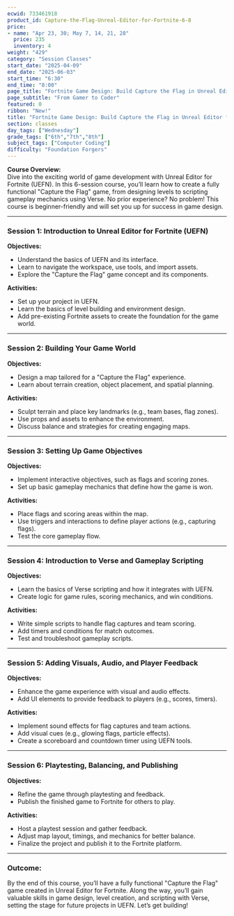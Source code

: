 ```yaml
---
ecwid: 733461918
product_id: Capture-the-Flag-Unreal-Editor-for-Fortnite-6-8
price:
- name: "Apr 23, 30; May 7, 14, 21, 28"
  price: 235
  inventory: 4
weight: "429"
category: "Session Classes"
start_date: "2025-04-09"
end_date: "2025-06-03"
start_time: "6:30"
end_time: "8:00"
page_title: "Fortnite Game Design: Build Capture the Flag in Unreal Editor for Fortnite"
page_subtitle: "From Gamer to Coder"
featured: 0
ribbon: "New!"
title: "Fortnite Game Design: Build Capture the Flag in Unreal Editor for Fortnite | Blue Ridge Boost"
section: classes
day_tags: ["Wednesday"]
grade_tags: ["6th","7th","8th"]
subject_tags: ["Computer Coding"]
difficulty: "Foundation Forgers"
---
```

<p><strong>Course Overview:</strong><br> Dive into the exciting world of game development with Unreal Editor for Fortnite (UEFN). In this 6-session course, you’ll learn how to create a fully functional "Capture the Flag" game, from designing levels to scripting gameplay mechanics using Verse. No prior experience? No problem! This course is beginner-friendly and will set you up for success in game design.</p> <hr> <h3><strong>Session 1: Introduction to Unreal Editor for Fortnite (UEFN)</strong></h3> <p><strong>Objectives:</strong></p> <ul> <li>Understand the basics of UEFN and its interface.</li> <li>Learn to navigate the workspace, use tools, and import assets.</li> <li>Explore the "Capture the Flag" game concept and its components.</li> </ul> <p><strong>Activities:</strong></p> <ul> <li>Set up your project in UEFN.</li> <li>Learn the basics of level building and environment design.</li> <li>Add pre-existing Fortnite assets to create the foundation for the game world.</li> </ul> <hr> <h3><strong>Session 2: Building Your Game World</strong></h3> <p><strong>Objectives:</strong></p> <ul> <li>Design a map tailored for a "Capture the Flag" experience.</li> <li>Learn about terrain creation, object placement, and spatial planning.</li> </ul> <p><strong>Activities:</strong></p> <ul> <li>Sculpt terrain and place key landmarks (e.g., team bases, flag zones).</li> <li>Use props and assets to enhance the environment.</li> <li>Discuss balance and strategies for creating engaging maps.</li> </ul> <hr> <h3><strong>Session 3: Setting Up Game Objectives</strong></h3> <p><strong>Objectives:</strong></p> <ul> <li>Implement interactive objectives, such as flags and scoring zones.</li> <li>Set up basic gameplay mechanics that define how the game is won.</li> </ul> <p><strong>Activities:</strong></p> <ul> <li>Place flags and scoring areas within the map.</li> <li>Use triggers and interactions to define player actions (e.g., capturing flags).</li> <li>Test the core gameplay flow.</li> </ul> <hr> <h3><strong>Session 4: Introduction to Verse and Gameplay Scripting</strong></h3> <p><strong>Objectives:</strong></p> <ul> <li>Learn the basics of Verse scripting and how it integrates with UEFN.</li> <li>Create logic for game rules, scoring mechanics, and win conditions.</li> </ul> <p><strong>Activities:</strong></p> <ul> <li>Write simple scripts to handle flag captures and team scoring.</li> <li>Add timers and conditions for match outcomes.</li> <li>Test and troubleshoot gameplay scripts.</li> </ul> <hr> <h3><strong>Session 5: Adding Visuals, Audio, and Player Feedback</strong></h3> <p><strong>Objectives:</strong></p> <ul> <li>Enhance the game experience with visual and audio effects.</li> <li>Add UI elements to provide feedback to players (e.g., scores, timers).</li> </ul> <p><strong>Activities:</strong></p> <ul> <li>Implement sound effects for flag captures and team actions.</li> <li>Add visual cues (e.g., glowing flags, particle effects).</li> <li>Create a scoreboard and countdown timer using UEFN tools.</li> </ul> <hr> <h3><strong>Session 6: Playtesting, Balancing, and Publishing</strong></h3> <p><strong>Objectives:</strong></p> <ul> <li>Refine the game through playtesting and feedback.</li> <li>Publish the finished game to Fortnite for others to play.</li> </ul> <p><strong>Activities:</strong></p> <ul> <li>Host a playtest session and gather feedback.</li> <li>Adjust map layout, timings, and mechanics for better balance.</li> <li>Finalize the project and publish it to the Fortnite platform.</li> </ul> <hr> <h3><strong>Outcome:</strong></h3> <p>By the end of this course, you’ll have a fully functional "Capture the Flag" game created in Unreal Editor for Fortnite. Along the way, you’ll gain valuable skills in game design, level creation, and scripting with Verse, setting the stage for future projects in UEFN. Let’s get building!</p>
